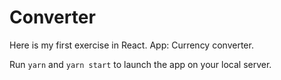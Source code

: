 # Converter

Here is my first exercise in React.
App: Currency converter.

Run 
```yarn``` 
and 
```yarn start```
to launch the app on your local server.
